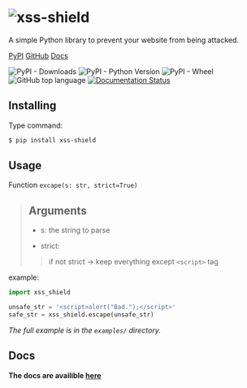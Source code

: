 # ![xss-shield](https://github.com/user-attachments/assets/3349e333-d5bb-4125-afe0-bc06c8fe087b)


A simple Python library to prevent your website from being attacked.

[PyPI](https://pypi.org/project/xss-shield/)
[GitHub](https://github.com/GordonZhang2024/xss-shield/tree/main)
[Docs](https://xss-shield.readthedocs.io/en/latest/)

![PyPI - Downloads](https://img.shields.io/pypi/dw/xss-shield)
![PyPI - Python Version](https://img.shields.io/pypi/pyversions/xss-shield)
![PyPI - Wheel](https://img.shields.io/pypi/wheel/xss-shield)
![GitHub top language](https://img.shields.io/github/languages/top/GordonZhang2024/xss-shield)
[![Documentation Status](https://readthedocs.org/projects/xss-shield/badge/?version=latest)](https://xss-shield.readthedocs.io/en/latest/?badge=latest)

## Installing
Type command:
```bash
$ pip install xss-shield
```

## Usage
Function `excape(s: str, strict=True)`
> ## Arguments
> - s: the string to parse
>
> - strict:
>> if not strict ->
>>  keep everything except `<script>` tag


example:
```python
import xss_shield

unsafe_str = '<script>alert("Bad.");</script>'
safe_str = xss_shield.escape(unsafe_str)
```
*The full example is in the `examples/` directory.*

## Docs
**The docs are availible [here](https://xss-shield.readthedocs.io/en/latest/)**
